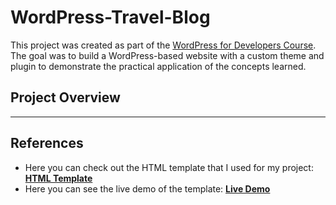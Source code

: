 # WordPress-Travel-Blog
This project was created as part of the [WordPress for Developers Course](https://softuni.bg/trainings/4782/wordpress-for-developers-october-2024#lesson-80300). The goal was to build a WordPress-based website with a custom theme and plugin to demonstrate the practical application of the concepts learned. 

## Project Overview

---

## References

- Here you can check out the HTML template that I used for my project: **[HTML Template](https://themewagon.com/themes/lifestylemag/)**
- Here you can see the live demo of the template: **[Live Demo](https://themewagon.github.io/LifeStyleMag/)**
